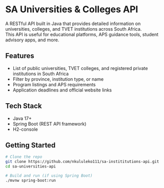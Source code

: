 # SA Universities & Colleges API

A RESTful API built in Java that provides detailed information on universities, colleges, and TVET institutions across South Africa.  
This API is useful for educational platforms, APS guidance tools, student advisory apps, and more.

## Features

- List of public universities, TVET colleges, and registered private institutions in South Africa
- Filter by province, institution type, or name
- Program listings and APS requirements
- Application deadlines and official website links

## Tech Stack

- Java 17+
- Spring Boot (REST API framework)
- H2-console

## Getting Started

```bash
# Clone the repo
git clone https://github.com/nkululeko111/sa-instititutions-api.git
cd sa-universities-api

# Build and run (if using Spring Boot)
./mvnw spring-boot:run
